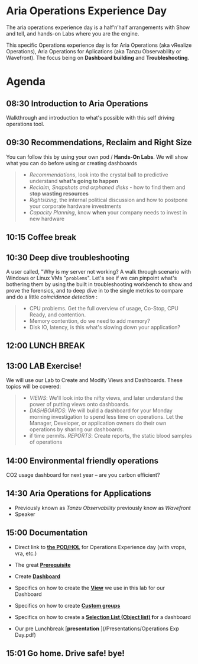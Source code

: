 # Aria Operations Experience Day

The aria operations experience day is a half’n’half arrangements with Show and tell, and hands-on Labs where you are the engine. 

This specific Operations experience day is for Aria Operations (aka vRealize Operations), Aria Operations for Aplications (aka Tanzu Observability or Wavefront). The focus being on **Dashboard building** and **Troubleshooting**. 

# Agenda

## 08:30 Introduction to Aria Operations
Walkthrough and introduction to what's possible with this self driving operations tool.  

## 09:30 Recommendations, Reclaim and Right Size 
You can follow this by using your own pod / **Hands-On Labs**. We will show what you can do before using or creating dashboards

> - *Recommendations*, look into the crystal ball to predictive understand **what's going to happen** 
> - *Reclaim, Snapshots and orphaned disks* - how to find them and s**top wasting resources**
> - *Rightsizing*, the internal political discussion and how to postpone your corporate hardware investments
> - *Capacity Planning*, know **when** your company needs to invest in new hardware  

## 10:15 Coffee break

## 10:30 Deep dive troubleshooting 
A user called, "Why is my server not working?  A walk through scenario with Windows or Linux VMs "`problems`". Let's see if we can pinpoint what's bothering them by using the built in troubleshooting workbench to show and prove the forensics, and to deep dive in to the single metrics to compare and do a little *coincidence detection* :
>  - CPU problems. Get the full overview of usage, Co-Stop, CPU Ready, and contention. 
>  - Memory contention, do we need to add memory?
>  - Disk IO, latency, is this what's slowing down your application?

## 12:00 LUNCH BREAK 

## 13:00 LAB Exercise! 
We will use our Lab to Create and Modify Views and Dashboards. These topics will be covered:
> - *VIEWS*: We'll look into the nifty views, and later understand the power of putting views onto dashboards.  
> - *DASHBOARDS*: We will build a dashboard for your Monday morning investigation to spend less time on operations. Let the Manager, Developer, or application owners do their own operations by sharing our dashboards. 
> - if time permits. *REPORTS*: Create reports, the static blood samples of operations

## 14:00 Environmental friendly operations
CO2 usage dashboard for next year – are you carbon efficient?

 ## 14:30 Aria Operations for Applications
- Previously known as *Tanzu Observability* previously know as *Wavefront*
- Speaker
## 15:00 Documentation
- Direct link to [**the POD/HOL**](https://request.hol.vmware.com/landing-pages/62941) for Operations Experience day (with vrops, vra, etc.)

- The great [**Prerequisite**](/files/import/README.md)

- Create **[Dashboard](files/dashboard_kate/README.md)** 

- Specifics on how to create the **[View](files/view/README.md)** we use in this lab for our Dashboard

- Specifics on how to create **[Custom groups](files/customgroups/README.md)** 

- Specifics on how to create a **[Selection List (Object list)](files/selectionlist/README.md) f**or a dashboard
- Our pre Lunchbreak [**presentation** ](/Presentations/Operations Exp Day.pdf)


## 15:01 Go home. Drive safe! bye!
